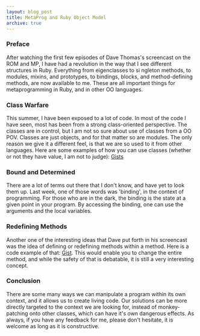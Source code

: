 ```yaml
---
layout: blog_post
title: MetaProg and Ruby Object Model
archive: true
---
```


### Preface

After watching the first few episodes of Dave Thomas's screencast
on the ROM and MP, I have had a revolution in the way that I see
different structures in Ruby. Everything from eigenclasses to si
ngleton methods, to modules, mixins, and prototypes, to bindings,
blocks, and method-defining methods, are now available to me. These
are all important things for metaprogramming in Ruby, and in other
OO languages.

### Class Warfare

This summer, I have been exposed to a lot of code. In most of the
code I have seen, most has been from a strong class-oriented
perspective. The classes are in control, but I am not so sure about
use of classes from a OO POV. Classes are just objects, and for
that matter so are modules. The only reason we give it a different
feel, is that we are so used to it from other languages. Here are
some examples of how you can use classes (whether or not they have
value, I am not to judge): [Gists](https://gist.github.com/1170768)

### Bound and Determined

There are a lot of terms out there that I don't know, and have yet
to look them up. Last week, one of those words was 'binding', in
the context of programming. For those who are in the dark, the
binding is the state at a given point in your program. By accessing
the binding, one can use the arguments and the local variables.

### Redefining Methods

Another one of the interesting ideas that Dave put forth in his
screencast was the idea of defining or redefining methods within a
method. Here is a code example of that:
[Gist](https://gist.github.com/1170838). This would enable you to
change the entire method, and while the safety of that is
debatable, it is still a very interesting concept.

### Conclusion

There are some many ways we can manipulate a program within its own
context, and it allows us to create living code. Our solutions can
be more directly targeted to the context we are looking for,
instead of monkey-patching onto other classes, which can have it's
own dangerous effects. As always, if you have any feedback for me,
please don't hesitate, it is welcome as long as it is constructive.
